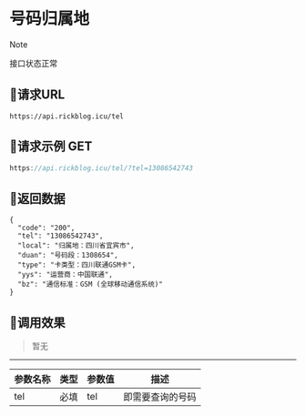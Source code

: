 <!-- article-title样式为居中 -->
<!-- no-number标记后该标题不会自动生成编号 -->

<h1 class="article-title no-number">号码归属地</h1>

> [!note]
>
> 接口状态正常



## 🌄请求URL


```
https://api.rickblog.icu/tel

```



## 🌋请求示例 GET

```java
https://api.rickblog.icu/tel/?tel=13086542743
```



## 🗻返回数据

```
{
  "code": "200",
  "tel": "13086542743",
  "local": "归属地：四川省宜宾市",
  "duan": "号码段：1308654",
  "type": "卡类型：四川联通GSM卡",
  "yys": "运营商：中国联通",
  "bz": "通信标准：GSM (全球移动通信系统)"
}
```



## 🌅调用效果



> 暂无 


------

| 参数名称 | 类型 | 参数值 | 描述 |
| -------- | ---- | ------ | ---- |
|tel   | 必填 | tel | 即需要查询的号码 |


